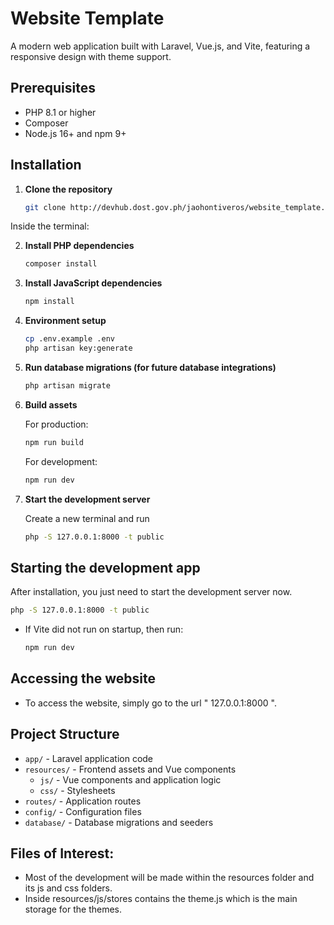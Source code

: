 # Website Template

A modern web application built with Laravel, Vue.js, and Vite, featuring a responsive design with theme support.

## Prerequisites
- PHP 8.1 or higher
- Composer
- Node.js 16+ and npm 9+

## Installation

1. **Clone the repository**
   ```bash
   git clone http://devhub.dost.gov.ph/jaohontiveros/website_template.git
   ```

 Inside the terminal:

2. **Install PHP dependencies**
   ```bash
   composer install
   ```
3. **Install JavaScript dependencies**
   ```bash
   npm install
   ```
4. **Environment setup**
   ```bash
   cp .env.example .env
   php artisan key:generate
   ```

5. **Run database migrations (for future database integrations)**
   ```bash
   php artisan migrate
   ```
6. **Build assets**

   For production:
   ```bash
   npm run build
   ```
   For development:
      ```bash
      npm run dev
      ```

7. **Start the development server**

   Create a new terminal and run
   ```bash
   php -S 127.0.0.1:8000 -t public
   ```

## Starting the development app
After installation, you just need to start the development server now.
   ```bash
   php -S 127.0.0.1:8000 -t public
   ```

- If Vite did not run on startup, then run:
   ```bash
   npm run dev
   ```

## Accessing the website
- To access the website, simply go to the url " 127.0.0.1:8000 ".

## Project Structure

- `app/` - Laravel application code
- `resources/` - Frontend assets and Vue components
  - `js/` - Vue components and application logic
  - `css/` - Stylesheets
- `routes/` - Application routes
- `config/` - Configuration files
- `database/` - Database migrations and seeders

## Files of Interest:
 - Most of the development will be made within the resources folder and its js and css folders.
 - Inside resources/js/stores contains the theme.js which is the main storage for the themes.

